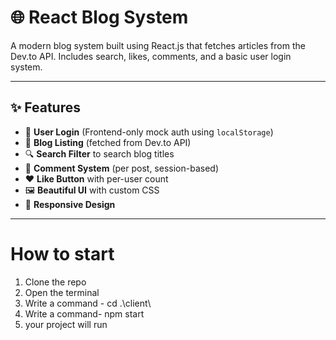 # 🌐 React Blog System

A modern blog system built using React.js that fetches articles from the Dev.to API. Includes search, likes, comments, and a basic user login system.

---

## ✨ Features

- 🔐 **User Login** (Frontend-only mock auth using `localStorage`)
- 📰 **Blog Listing** (fetched from Dev.to API)
- 🔍 **Search Filter** to search blog titles
- 💬 **Comment System** (per post, session-based)
- ❤️ **Like Button** with per-user count
- 🖼️ **Beautiful UI** with custom CSS
- 📱 **Responsive Design**

---


# How to start

1) Clone the repo
2) Open the terminal
3) Write a command - cd .\client\
4) Write a command- npm start
5) your project will run 